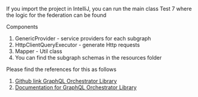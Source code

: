 If you import the project in IntelliJ, you can run the main class Test 7 where the logic for the federation can be found 

Components 
1. GenericProvider - service providers for each subgraph 
2. HttpClientQueryExecutor - generate Http requests 
3. Mapper - Util class
4. You can find the subgraph schemas in the resources folder

Please find the references for this as follows 
1. [Github link GraphQL Orchestrator Library](https://github.com/graph-quilt/graphql-orchestrator-java) 
2. [Documentation for GraphQL Orchestrator Library](https://graph-quilt.github.io/graphql-orchestrator-java/)
